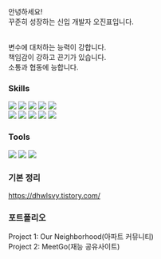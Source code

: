 안녕하세요! <br>
꾸준히 성장하는 신입 개발자 오진표입니다.<br><br>

변수에 대처하는 능력이 강합니다.<br>
책임감이 강하고 끈기가 있습니다.<br>
소통과 협동에 능합니다.

### Skills
<div align="left">
<img src="https://img.shields.io/badge/java-007396?style=for-the-badge&logo=java&logoColor=white">
<img src="https://img.shields.io/badge/spring-6DB33F?style=for-the-badge&logo=spring&logoColor=white">
<img src="https://img.shields.io/badge/mybatis-0C0C0E?style=for-the-badge&logo=bookmyshow&logoColor=white">
<img src="https://img.shields.io/badge/jsp-004027?style=for-the-badge&logo=jameson&logoColor=white">
<img src="https://img.shields.io/badge/html5-E34F26?style=for-the-badge&logo=html5&logoColor=white"> 
<br>
<img src="https://img.shields.io/badge/css-1572B6?style=for-the-badge&logo=css3&logoColor=white"> 
<img src="https://img.shields.io/badge/javascript-F7DF1E?style=for-the-badge&logo=javascript&logoColor=black">
<img src="https://img.shields.io/badge/jquery-0769AD?style=for-the-badge&logo=jquery&logoColor=white">
<img src="https://img.shields.io/badge/apache tomcat-F8DC75?style=for-the-badge&logo=apachetomcat&logoColor=black">
<img src="https://img.shields.io/badge/oracle-F80000?style=for-the-badge&logo=oracle&logoColor=white">
</div>

### Tools
<div align="left">
<img src="https://img.shields.io/badge/Visual Studio Code-007ACC?style=for-the-badge&logo=Visual Studio Code&logoColor=white"> 
<img src="https://img.shields.io/badge/eclipseide-2C2255?style=for-the-badge&logo=eclipseide&logoColor=white">
<img src="https://img.shields.io/badge/Github-181717?style=for-the-badge&logo=Github&logoColor=white">
</div>

### 기본 정리
https://dhwlsvy.tistory.com/

### 포트폴리오
Project 1: Our Neighborhood(아파트 커뮤니티)<br>
Project 2: MeetGo(재능 공유사이트)
